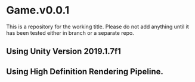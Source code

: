# Game.v0.0.1
This is a repository for the working title. Please do not add anything until it has been tested either in branch or a separate repo.

## Using Unity Version 2019.1.7f1
## Using High Definition Rendering Pipeline.

